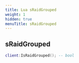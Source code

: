 ```yaml
---
title: Lua sRaidGrouped
weight: 1
hidden: true
menuTitle: sRaidGrouped
---
```

## sRaidGrouped
```lua
client:IsRaidGrouped(); -- bool
```